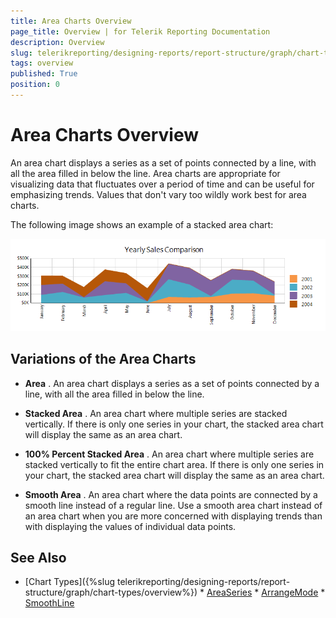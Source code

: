 ```yaml
---
title: Area Charts Overview
page_title: Overview | for Telerik Reporting Documentation
description: Overview
slug: telerikreporting/designing-reports/report-structure/graph/chart-types/area-charts/overview
tags: overview
published: True
position: 0
---
```


# Area Charts Overview



An area chart displays a series as a set of points connected by a line, with all the area filled in below the line.         Area charts are appropriate for visualizing data that fluctuates over a period of time and can be useful for emphasizing trends.         Values that don't vary too wildly work best for area charts.       

The following image shows an example of a stacked area chart:  

  ![Stacked Area Chart](images/Graph/StackedAreaChart.png)

## Variations of the Area Charts

* __Area__ . An area chart displays a series as a set of points connected by a line, with all the area filled in below the line.             

* __Stacked Area__ . An area chart where multiple series are stacked vertically.               If there is only one series in your chart, the stacked area chart will display the same as an area chart.             

* __100% Percent Stacked Area__ . An area chart where multiple series are stacked vertically               to fit the entire chart area. If there is only one series in your chart, the stacked area chart will display the same as an area chart.             

* __Smooth Area__ . An area chart where the data points are connected by a smooth line instead of a regular line.               Use a smooth area chart instead of an area chart when you are more concerned with displaying trends than with displaying the values of individual data points.             

## See Also


 * [Chart Types]({%slug telerikreporting/designing-reports/report-structure/graph/chart-types/overview%}) * [AreaSeries](/reporting/api/Telerik.Reporting.AreaSeries)  * [ArrangeMode](/reporting/api/Telerik.Reporting.GraphSeries2D#Telerik_Reporting_GraphSeries2D_ArrangeMode)  * [SmoothLine](/reporting/api/Telerik.Reporting.AreaSeries#Telerik_Reporting_AreaSeries_SmoothLine) 
